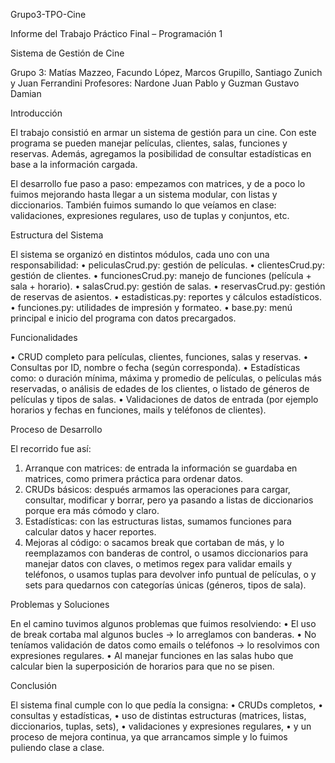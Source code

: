 
Grupo3-TPO-Cine 

Informe del Trabajo Práctico Final – Programación 1

Sistema de Gestión de Cine

Grupo 3: Matías Mazzeo, Facundo López, Marcos Grupillo, Santiago Zunich y Juan Ferrandini
Profesores: Nardone Juan Pablo y Guzman Gustavo Damian

Introducción

El trabajo consistió en armar un sistema de gestión para un cine. Con este programa se pueden manejar películas, clientes, salas, funciones y reservas. Además, agregamos la posibilidad de consultar estadísticas en base a la información cargada.

El desarrollo fue paso a paso: empezamos con matrices, y de a poco lo fuimos mejorando hasta llegar a un sistema modular, con listas y diccionarios. También fuimos sumando lo que veíamos en clase: validaciones, expresiones regulares, uso de tuplas y conjuntos, etc.

Estructura del Sistema

El sistema se organizó en distintos módulos, cada uno con una responsabilidad:
•	peliculasCrud.py: gestión de películas.
•	clientesCrud.py: gestión de clientes.
•	funcionesCrud.py: manejo de funciones (película + sala + horario).
•	salasCrud.py: gestión de salas.
•	reservasCrud.py: gestión de reservas de asientos.
•	estadisticas.py: reportes y cálculos estadísticos.
•	funciones.py: utilidades de impresión y formateo.
•	base.py: menú principal e inicio del programa con datos precargados.

Funcionalidades

•	CRUD completo para películas, clientes, funciones, salas y reservas.
•	Consultas por ID, nombre o fecha (según corresponda).
•	Estadísticas como:
o	duración mínima, máxima y promedio de películas,
o	películas más reservadas,
o	análisis de edades de los clientes,
o	listado de géneros de películas y tipos de salas.
•	Validaciones de datos de entrada (por ejemplo horarios y fechas en funciones, mails y teléfonos de clientes).

Proceso de Desarrollo

El recorrido fue así:
1.	Arranque con matrices: de entrada la información se guardaba en matrices, como primera práctica para ordenar datos.
2.	CRUDs básicos: después armamos las operaciones para cargar, consultar, modificar y borrar, pero ya pasando a listas de diccionarios porque era más cómodo y claro.
3.	Estadísticas: con las estructuras listas, sumamos funciones para calcular datos y hacer reportes.
4.	Mejoras al código:
o	sacamos break que cortaban de más, y lo reemplazamos con banderas de control,
o	usamos diccionarios para manejar datos con claves,
o	metimos regex para validar emails y teléfonos,
o	usamos tuplas para devolver info puntual de películas,
o	y sets para quedarnos con categorías únicas (géneros, tipos de sala).

Problemas y Soluciones

En el camino tuvimos algunos problemas que fuimos resolviendo:
•	El uso de break cortaba mal algunos bucles → lo arreglamos con banderas.
•	No teníamos validación de datos como emails o teléfonos → lo resolvimos con expresiones regulares.
•	Al manejar funciones en las salas hubo que calcular bien la superposición de horarios para que no se pisen.

Conclusión

El sistema final cumple con lo que pedía la consigna:
•	CRUDs completos,
•	consultas y estadísticas,
•	uso de distintas estructuras (matrices, listas, diccionarios, tuplas, sets),
•	validaciones y expresiones regulares,
•	y un proceso de mejora continua, ya que arrancamos simple y lo fuimos puliendo clase a clase.

